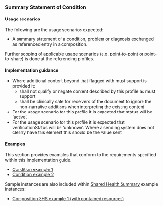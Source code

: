 ### Summary Statement of Condition

#### Usage scenarios

The following are the usage scenarios expected:

* A summary statement of a condition, problem or diagnosis exchanged as referenced entry in a composition.

Further scoping of applicable usage scenarios (e.g. point-to-point or point-to-share) is done at the referencing profiles. 



#### Implementation guidance
* Where additional content beyond that flagged with must support is provided it:
    * shall not qualify or negate content described by this profile as must support
    * shall be clinically safe for receivers of the document to ignore the non-narrative additions when interpreting the existing content
* For the usage scenario for this profile it is expected that status will be ‘active’.
* For the usage scenario for this profile it is expected that verificationStatus will be ‘unknown’. Where a sending system does not clearly have this element this should be the value sent.


#### Examples
This section provides examples that conform to the requirements specified within this implementation guide.

* [Condition example 1](Condition-b021320c-bc5e-4ae8-b9fc-1ed2d876e889.html)
* [Condition example 2](Condition-cfa41daf-b5a6-4a05-9166-a4b7c23f08a1.html)

Sample instances are also included within [Shared Health Summary](StructureDefinition-composition-shs-1.html) example instances:
* [Composition SHS example 1 (with contained resources)](Composition-a0da969a-7956-439b-b390-8de071a2df7c.html)


